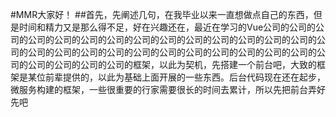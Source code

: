 #MMR大家好！
##首先，先阐述几句，在我毕业以来一直想做点自己的东西，但是时间和精力又是那么得不足，好在兴趣还在，最近在学习的Vue公司的公司的公司的公司的公司的公司的公司的公司的公司的公司的公司的公司的公司的公司的公司的公司的公司的公司的公司的公司的公司的公司的公司的公司的公司的公司的公司的公司的公司的公司的公司的框架，以此为契机，先搭建一个前台吧，大致的框架是某位前辈提供的，以此为基础上面开展的一些东西。后台代码现在还在起步，微服务构建的框架，一些很重要的行家需要很长的时间去累计，所以先把前台弄好先吧
